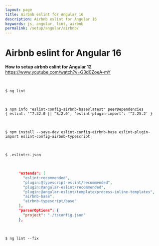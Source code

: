 ```yaml
---
layout: page
title: Airbnb eslint for Angular 16
description: Airbnb eslint for Angular 16
keywords: js, angular, lint, airbnb
permalink: /setup/angular/airbnb/
---
```


# Airbnb eslint for Angular 16

**How to setup airbnb eslint for Angular 12**  
https://www.youtube.com/watch?v=G3d0ZoeA-mY

<br/>

```
$ ng lint
```

<br/>

```
$ npm info "eslint-config-airbnb-base@latest" peerDependencies
{ eslint: '^7.32.0 || ^8.2.0', 'eslint-plugin-import': '^2.25.2' }
```

<br/>

```
$ npm install --save-dev eslint-config-airbnb-base eslint-plugin-import eslint-config-airbnb-typescript
```

<br/>

```
$ .eslintrc.json
```

<br/>

```json
      "extends": [
        "eslint:recommended",
        "plugin:@typescript-eslint/recommended",
        "plugin:@angular-eslint/recommended",
        "plugin:@angular-eslint/template/process-inline-templates",
        "airbnb-base",
        "airbnb-typescript/base"
      ],
      "parserOptions": {
        "project": "./tsconfig.json"
      },
```

<br/>

```
$ ng lint --fix
```

